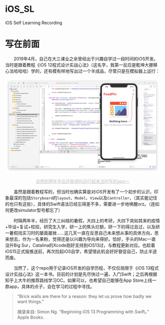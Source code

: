 # iOS_SL
iOS Self Learning Recording

# 写在前面

&emsp;&emsp;2019年4月，自己在大三课业之余曾经出于兴趣自学过一段时间的iOS开发。当时是跟着教程《iOS 12程式设计实战心法》（这名字，我第一反应是乾坤大挪移心法哈哈哈）学的，还有模有样地写出过一个半成品，尽管只是在模拟器上运行：

![preface_1](graph/preface_1.png)

<center style="font-size:14px;color:#C0C0C0;text-decoration:underline">没想到两年半后还能顺利运行起来当时写的app～</center> 

&emsp;&emsp;虽然是跟着教程写的，但当时也确实算是对iOS开发有了一个初步的认识，印象最深的包括`Storyboard`的`layout`、`Model`、`View`以及`Controller`，（其实能记住的也只有这些），具体的Swift语法已经忘得差不多，需要进一步地唤醒orz。（连如何更改simulator型号都忘了）

&emsp;&emsp;时隔两年半，经历了大三纠结的暑假，大四上的考研，大四下突如其来的疫情+毕设+复试+校招，研究生入学，研一上的焦头烂额，研一下的得过且过，以及研一暑假找实习时的屡面屡挫……这几天一直在反思自己未来想从事的具体方向，思来想去，作为一名果粉，觉得还是以兴趣为导向来得好。恰好，手头的Mac一直没升Big Sur，Catalina的Xcode刚好支持到iOS13过，与教程更新对应。也趁着iOS15正式版推送前，再次捡起iOS自学，希望借此机会好好督促自己，防止半途而废。

&emsp;&emsp;当然了，这个repo用于记录iOS开发的自学历程，不仅仅局限于《iOS 13程式设计实战心法》这一本书。目前的计划是先尽快过一遍，入门Swift；之后再根据知乎上大牛的推荐路线学习OC。如果可以，也希望自己能够在App Store上线一款app，具体的点子，会在学习的过程中寻找。

> “Brick walls are there for a reason: they let us prove how badly we want things.”
>
> 摘录来自: Simon Ng. “Beginning iOS 13 Programming with Swift。” Apple Books. 

